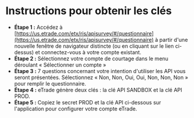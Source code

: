 # **Instructions pour obtenir les clés**
- **Étape 1 :** Accédez à [https://us.etrade.com/etx/ris/apisurvey/#/questionnaire](https://us.etrade.com/etx/ris/apisurvey/#/questionnaire) à partir d'une nouvelle fenêtre de navigateur distincte (ou en cliquant sur le lien ci-dessus) et connectez-vous à votre compte existant.
- **Étape 2 :** Sélectionnez votre compte de courtage dans le menu déroulant « Sélectionner un compte »
- **Étape 3 :** 7 questions concernant votre intention d'utiliser les API vous seront présentées. Sélectionnez « Non, Non, Oui, Oui, Non, Non, Non » pour remplir le questionnaire.
- **Étape 4 :** eTrade génère deux clés : la clé API SANDBOX et la clé API PROD.
- **Étape 5 :** Copiez le secret PROD et la clé API ci-dessous sur l'application pour configurer votre compte eTrade.

